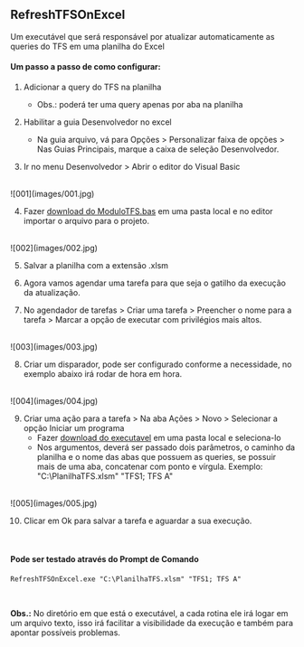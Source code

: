 ## RefreshTFSOnExcel
Um executável que será responsável por atualizar automaticamente as queries do TFS em uma planilha do Excel
<br/>

#### Um passo a passo de como configurar:

1.	Adicionar a query do TFS na planilha
    * Obs.: poderá ter uma query apenas por aba na planilha

2.	Habilitar a guia Desenvolvedor no excel
    * Na guia arquivo, vá para Opções > Personalizar faixa de opções > Nas Guias Principais, marque a caixa de seleção Desenvolvedor.

3.	Ir no menu Desenvolvedor > Abrir o editor do Visual Basic
<br/>
![001](images/001.jpg)

4.	Fazer  [download do ModuloTFS.bas](https://raw.githubusercontent.com/lourencomarcon/RefreshTFSOnExcel/master/downloads/ModuloTFS.bas) em uma pasta local e no editor importar o arquivo para o projeto.
<br/>
![002](images/002.jpg)

5.	Salvar a planilha com a extensão .xlsm

6.	Agora vamos agendar uma tarefa para que seja o gatilho da execução da atualização.

7.	No agendador de tarefas > Criar uma tarefa > Preencher o nome para a tarefa > Marcar a opção de executar com privilégios mais altos.
<br/>
![003](images/003.jpg)

8.	Criar um disparador, pode ser configurado conforme a necessidade, no exemplo abaixo irá rodar de hora em hora.
<br/>
![004](images/004.jpg)

9.	Criar uma ação para a tarefa > Na aba Ações > Novo > Selecionar a opção Iniciar um programa 
    * Fazer [download do executavel](https://github.com/lourencomarcon/RefreshTFSOnExcel/raw/master/downloads/RefreshTFSOnExcel.exe) em uma pasta local e seleciona-lo
    * Nos argumentos, deverá ser passado dois parâmetros, o caminho da planilha e o nome das abas que possuem as queries, se possuir mais de uma aba, concatenar com ponto e vírgula. Exemplo: "C:\PlanilhaTFS.xlsm" "TFS1; TFS A"
<br/>
![005](images/005.jpg)

10.	Clicar em Ok para salvar a tarefa e aguardar a sua execução.

<br/>

#### Pode ser testado através do Prompt de Comando

```console
RefreshTFSOnExcel.exe "C:\PlanilhaTFS.xlsm" "TFS1; TFS A"
```

<br/>

**Obs.:** No diretório em que está o executável, a cada rotina ele irá logar em um arquivo texto, isso irá facilitar a visibilidade da execução e também para apontar possíveis problemas.
